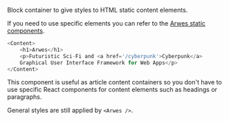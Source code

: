 Block container to give styles to HTML static content elements.

If you need to use specific elements you can refer to the
[Arwes static components](/api).

```javascript
<Content>
    <h1>Arwes</h1>
    <p>Futuristic Sci-Fi and <a href='/cyberpunk'>Cyberpunk</a>
    Graphical User Interface Framework for Web Apps</p>
</Content>
```

This component is useful as article content containers so you don't
have to use specific React components for content elements such as headings
or paragraphs.

General styles are still applied by `<Arwes />`.
